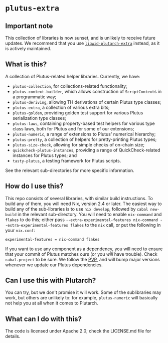# `plutus-extra`

## Important note

This collection of libraries is now sunset, and is unlikely to receive future
updates. We recommend that you use
[`liqwid-plutarch-extra`](https://github.com/Liqwid-Labs/liqwid-plutarch-extra)
instead, as it is actively maintained.

## What is this?

A collection of Plutus-related helper libraries. Currently, we have:

* `plutus-collection`, for collections-related functionality;
* `plutus-context-builder`, which allows construction of `ScriptContext`s in a
  programmatic way;
* `plutus-deriving`, allowing TH derivations of certain Plutus type classes;
* `plutus-extra`, a collection of various extra bits;
* `plutus-golden`, providing golden test support for various Plutus
  serialization type classes;
* `plutus-laws`, containing property-based test helpers for various type class
  laws, both for Plutus and for some of our extensions;
* `plutus-numeric`, a range of extensions to Plutus' numerical hierarchy;
* `plutus-pretty`, a collection of helpers for pretty-printing Plutus types;
* `plutus-size-check`, allowing for simple checks of on-chain size;
* `quickcheck-plutus-instances`, providing a range of QuickCheck-related
  instances for Plutus types; and
* `tasty-plutus`, a testing framework for Plutus scripts.

See the relevant sub-directories for more specific information.

## How do I use this?

This repo consists of several libraries, with similar build instructions. To
build any of them, you will need Nix, version 2.4 or later. The easiest way to 
build any of the sub-libraries is to use `nix develop`, followed by 
`cabal new-build` in the relevant sub-directory. You will need to enable 
`nix-command` and `flakes` to do this; either pass 
`--extra-experimental-features nix-command --extra-experimental-features flakes`
to the `nix` call, or put the following in your `nix.conf`:

```
experimental-features = nix-command flakes
```

If you want to use any component as a dependency, you will need to ensure that
your commit of Plutus matches ours (or you _will_ have trouble). Check
`cabal.project` to be sure. We follow the [PVP](https://pvp.haskell.org), and
will bump major versions whenever we update our Plutus dependencies.

## Can I use this with Plutarch?

You can try, but we don't promise it will work. Some of the sublibraries may
work, but others are unlikely to: for example, `plutus-numeric` will basically
not help you at all when it comes to Plutarch.

## What can I do with this?

The code is licensed under Apache 2.0; check the LICENSE.md file for details.
